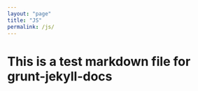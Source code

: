 ```yaml
---
layout: "page"
title: "JS"
permalink: /js/
---
```

This is a test markdown file for grunt-jekyll-docs
==================================================

